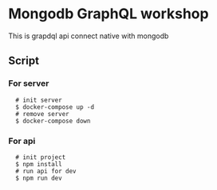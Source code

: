 # Mongodb GraphQL workshop 
This is grapdql api connect native with mongodb

## Script
### For server
```
  # init server
  $ docker-compose up -d
  # remove server
  $ docker-compose down
```
### For api
```
  # init project
  $ npm install
  # run api for dev
  $ npm run dev
```